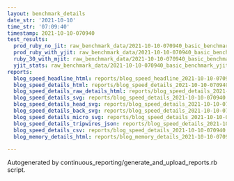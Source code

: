 ```yaml
---
layout: benchmark_details
date_str: '2021-10-10'
time_str: '07:09:40'
timestamp: 2021-10-10-070940
test_results:
  prod_ruby_no_jit: raw_benchmark_data/2021-10-10-070940_basic_benchmark_prod_ruby_no_jit.json
  prod_ruby_with_yjit: raw_benchmark_data/2021-10-10-070940_basic_benchmark_prod_ruby_with_yjit.json
  ruby_30_with_mjit: raw_benchmark_data/2021-10-10-070940_basic_benchmark_ruby_30_with_mjit.json
  yjit_stats: raw_benchmark_data/2021-10-10-070940_basic_benchmark_yjit_stats.json
reports:
  blog_speed_headline_html: reports/blog_speed_headline_2021-10-10-070940.html
  blog_speed_details_html: reports/blog_speed_details_2021-10-10-070940.html
  blog_speed_details_raw_details_html: reports/blog_speed_details_2021-10-10-070940.raw_details.html
  blog_speed_details_svg: reports/blog_speed_details_2021-10-10-070940.svg
  blog_speed_details_head_svg: reports/blog_speed_details_2021-10-10-070940.head.svg
  blog_speed_details_back_svg: reports/blog_speed_details_2021-10-10-070940.back.svg
  blog_speed_details_micro_svg: reports/blog_speed_details_2021-10-10-070940.micro.svg
  blog_speed_details_tripwires_json: reports/blog_speed_details_2021-10-10-070940.tripwires.json
  blog_speed_details_csv: reports/blog_speed_details_2021-10-10-070940.csv
  blog_memory_details_html: reports/blog_memory_details_2021-10-10-070940.html

---
```

Autogenerated by continuous_reporting/generate_and_upload_reports.rb script.
